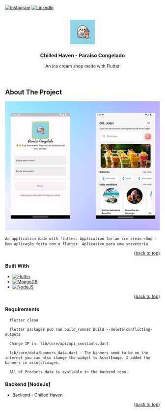 <!-- Improved compatibility of back to top link: See: https://github.com/CamillaVeloni/chilled_haven/pull/73 -->
<a name="readme-top"></a>

<!-- PROJECT SHIELDS -->
<!--
*** I'm using markdown "reference style" links for readability.
*** Reference links are enclosed in brackets [ ] instead of parentheses ( ).
*** See the bottom of this document for the declaration of the reference variables
*** for contributors-url, forks-url, etc. This is an optional, concise syntax you may use.
*** https://www.markdownguide.org/basic-syntax/#reference-style-links
-->
[![Instagram][insta-shield]][insta-url]
[![LinkedIn][linkedin-shield]][linkedin-url]



<!-- PROJECT LOGO -->
<br />
<div align="center">
  <img src="https://github.com/CamillaVeloni/chilled_haven/blob/master/assets/images/logo.png?raw=true" alt="Logo" width="80" height="80">

<h3 align="center">Chilled Haven - Paraiso Congelado</h3>

  <p align="center">
    An ice cream shop made with Flutter
    <br />
    <br />
    <br />
  </p>
</div>

<!-- ABOUT THE PROJECT -->
## About The Project

<!-- Screenshot -->

![app-screenshot]

`An application made with flutter. Application for an ice cream shop - Uma aplicação feita com o flutter. Aplicativo para uma sorveteria.` 

<p align="right">(<a href="#readme-top">back to top</a>)</p>



### Built With

* [![Flutter][Flutter.js]][Flutter-url]
* [![MongoDB][MongoDB.js]][MongoDB-url]
* [![NodeJS][NodeJS.js]][NodeJS-url]

<p align="right">(<a href="#readme-top">back to top</a>)</p>



<!-- GETTING STARTED -->

### Requirements

```
  flutter clean
```

```
  flutter packages pub run build_runner build --delete-conflicting-outputs
```

```
  Change IP in: lib/core/api/api_constants.dart
```

```
  lib/core/data/banners_data.dart - The banners need to be on the internet you can also change the widget to AssetImage. I added the banners in assets/images.
```

``` 
  All of Products data is available in the backend repo. 
```

### Backend [NodeJs]
- [Backend - Chilled Haven](https://github.com/CamillaVeloni/node_project)

<p align="right">(<a href="#readme-top">back to top</a>)</p>


<!-- MARKDOWN LINKS & IMAGES -->
<!-- https://www.markdownguide.org/basic-syntax/#reference-style-links -->
[insta-shield]: https://img.shields.io/badge/Instagram-E4405F?style=for-the-badge&logo=instagram&logoColor=white
[insta-url]: https://www.instagram.com/camillaveloni/
[linkedin-shield]: https://img.shields.io/badge/-LinkedIn-black.svg?style=for-the-badge&logo=linkedin&colorB=555
[linkedin-url]: https://www.linkedin.com/in/camilla-cristina-lima-veloni-5021a320b/
[app-screenshot]: /assets/images/chilled_haven.png
[Flutter.js]: https://img.shields.io/badge/Flutter-02569B?style=for-the-badge&logo=flutter&logoColor=white
[Flutter-url]: https://flutter.dev/
[MongoDB.js]: https://img.shields.io/badge/MongoDB-4EA94B?style=for-the-badge&logo=mongodb&logoColor=white
[MongoDB-url]: https://www.mongodb.com/
[NodeJS.js]: https://img.shields.io/badge/Node.js-43853D?style=for-the-badge&logo=node.js&logoColor=white
[NodeJS-url]: https://vuejs.org/
